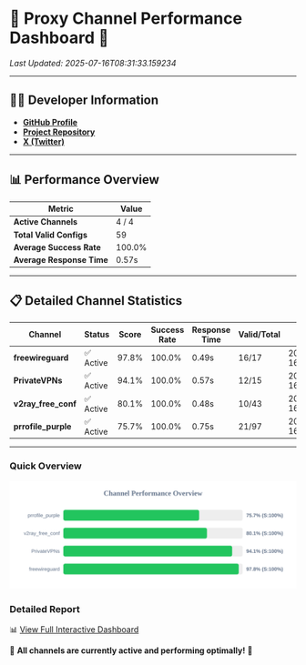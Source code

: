# 🌟 Proxy Channel Performance Dashboard 🌟

_Last Updated: 2025-07-16T08:31:33.159234_

---

## 👩‍💻 Developer Information

- **[GitHub Profile](https://github.com/4n0nymou3)**  
- **[Project Repository](https://github.com/4n0nymou3/multi-proxy-config-fetcher)**  
- **[X (Twitter)](https://x.com/4n0nymou3)**  

---

## 📊 Performance Overview

| Metric                | Value       |
|-----------------------|-------------|
| **Active Channels**   | 4 / 4       |
| **Total Valid Configs** | 59          |
| **Average Success Rate** | 100.0%      |
| **Average Response Time** | 0.57s       |

---

## 📋 Detailed Channel Statistics

| Channel          | Status     | Score  | Success Rate | Response Time | Valid/Total | Last Success               |
|------------------|------------|--------|--------------|---------------|-------------|----------------------------|
| **freewireguard**  | ✅ Active  | 97.8%  | 100.0% | 0.49s         | 16/17       | 2025-07-16T08:31:33.157949 |
| **PrivateVPNs**  | ✅ Active  | 94.1%  | 100.0% | 0.57s         | 12/15       | 2025-07-16T08:31:32.642078 |
| **v2ray_free_conf**  | ✅ Active  | 80.1%  | 100.0% | 0.48s         | 10/43       | 2025-07-16T08:31:32.031623 |
| **prrofile_purple**  | ✅ Active  | 75.7%  | 100.0% | 0.75s         | 21/97       | 2025-07-16T08:31:31.480113 |

---

### Quick Overview
<div align="center">
  <a href="https://raw.githubusercontent.com/nullluser/NullRepo/refs/heads/main/assets/channel_stats_chart.svg">
    <img src="https://raw.githubusercontent.com/nullluser/NullRepo/refs/heads/main/assets/channel_stats_chart.svg" alt="Source Performance Statistics" width="800">
  </a>
</div>

### Detailed Report
📊 [View Full Interactive Dashboard](https://htmlpreview.github.io/?https://github.com/nullluser/NullRepo/blob/main/assets/performance_report.html)

🎉 **All channels are currently active and performing optimally!** 🎉
